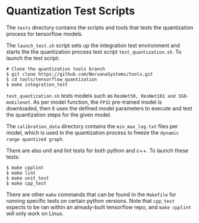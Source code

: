 # Quantization Test Scripts

The `tests` directory contains the scripts and tools that tests the quantization process for tensorflow models.

The `launch_test.sh` script sets up the integration test environment and starts the the quantization process test script `test_quantization.sh`.
To launch the test script:
```
# Clone the quantization tools branch
$ git clone https://github.com/NervanaSystems/tools.git
$ cd tools/tensorflow_quantization
$ make integration_test
``` 

`test_quantization.sh` tests models such as `ResNet50, ResNet101 and SSD-mobilenet`.
As per model function, the `FP32` pre-trained model is downloaded,
then it uses the defined model parameters to execute and test the quantization steps for the given model.

The `calibration_data` directory contains the `min_max_log.txt` files per model, which is used in the quantization process to
freeze the `dynamic range quantized graph`.

There are also unit and lint tests for both python and c++.
To launch these tests:
```
$ make cpplint
$ make lint
$ make unit_test
$ make cpp_test
```
There are other `make` commands that can be found in the `Makefile` for running specific tests on certain python versions.
Note that `cpp_test` expects to be ran within an already-built tensorflow repo, and `make cpplint` will only work on Linux.
